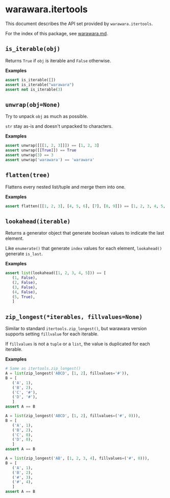 warawara.itertools
===============================================================================

This document describes the API set provided by `warawara.itertools`.

For the index of this package, see [warawara.md](warawara.md).


`is_iterable(obj)`
-----------------------------------------------------------------------------
Returns `True` if `obj` is iterable and `False` otherwise.

__Examples__
```python
assert is_iterable([])
assert is_iterable("warawara")
assert not is_iterable(3)
```


`unwrap(obj=None)`
-----------------------------------------------------------------------------
Try to unpack `obj` as much as possible.

`str` stay as-is and doesn't unpacked to characters.

__Examples__
```python
assert unwrap([[[1, 2, 3]]]) == [1, 2, 3]
assert unwrap([[True]]) == True
assert unwrap(3) == 3
assert unwrap('warawara') == 'warawara'
```


`flatten(tree)`
-----------------------------------------------------------------------------
Flattens every nested list/tuple and merge them into one.

__Examples__
```python
assert flatten([[1, 2, 3], [4, 5, 6], [7], [8, 9]]) == [1, 2, 3, 4, 5, 6, 7, 8, 9]
```


`lookahead(iterable)`
-----------------------------------------------------------------------------
Returns a generator object that generate boolean values to indicate the last element.

Like `enumerate()` that generate `index` values for each element,
`lookahead()` generate `is_last`.

__Examples__
```python
assert list(lookahead([1, 2, 3, 4, 5])) == [
   (1, False),
   (2, False),
   (3, False),
   (4, False),
   (5, True),
   ]
```


`zip_longest(*iterables, fillvalues=None)`
-----------------------------------------------------------------------------
Similar to standard `itertools.zip_longest()`, but warawara version supports
setting `fillvalue` for each iterable.

If `fillvalues` is not a `tuple` or a `list`, the value is duplicated for each iterable.

__Examples__
```python
# Same as itertools.zip_longest()
A = list(zip_longest('ABCD', [1, 2], fillvalues='#')),
B = [
   ('A', 1),
   ('B', 2),
   ('C', '#'),
   ('D', '#'),
   ]
assert A == B

A = list(zip_longest('ABCD', [1, 2], fillvalues=('#', 0))),
B = [
   ('A', 1),
   ('B', 2),
   ('C', 0),
   ('D', 0),
   ]
assert A == B

A = list(zip_longest('AB', [1, 2, 3, 4], fillvalues=('#', 0))),
B = [
   ('A', 1),
   ('B', 2),
   ('#', 3),
   ('#', 4),
   ]
assert A == B
```
